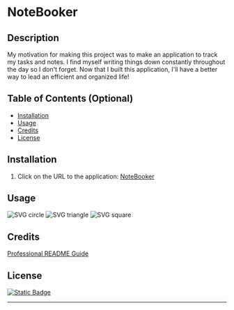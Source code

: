# NoteBooker

## Description

My motivation for making this project was to make an application to track my tasks and notes.
I find myself writing things down constantly throughout the day so I don't forget.
Now that I built this application, I'll have a better way to lead an efficient and organized life!


## Table of Contents (Optional)

- [Installation](#installation)
- [Usage](#usage)
- [Credits](#credits)
- [License](#license)

## Installation

1. Click on the URL to the application: [NoteBooker](https://calm-garden-78554-a0938358e7da.herokuapp.com)

## Usage

![SVG circle](images/MDcircle.png)
![SVG triangle](images/MDtriangle.png)
![SVG square](images/MDsquare.png)

## Credits

[Professional README Guide](https://coding-boot-camp.github.io/full-stack/github/professional-readme-guide)

## License

[![Static Badge](https://img.shields.io/badge/Liscense-None-blue)](https://choosealicense.com)

---
